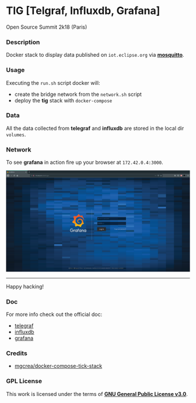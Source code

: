 # **TIG [Telgraf, Influxdb, Grafana]**

Open Source Summit 2k18 (Paris)

### **Description**

Docker stack to display data published on `iot.eclipse.org` via **[mosquitto](https://mosquitto.org/)**.

### **Usage**

Executing the `run.sh` script docker will:

+ create the bridge network from the `network.sh` script
+ deploy the **tig** stack with `docker-compose`

### **Data**

All the data collected from **telegraf** and **influxdb** are stored in the local dir `volumes`.

### **Network**

To see **grafana** in action fire up your browser at `172.42.0.4:3000`.

![grafana](img/grafana.png)

---

Happy hacking!

### **Doc**

For more info check out the official doc:

+ [telegraf](https://www.influxdata.com/time-series-platform/telegraf/)
+ [influxdb](https://www.influxdata.com/time-series-platform/influxdb/)
+ [grafana](https://grafana.com/)

### **Credits**

+ [mgcrea/docker-compose-tick-stack](https://github.com/mgcrea/docker-compose-tick-stack)

### **GPL License**

This work is licensed under the terms of **[GNU General Public License v3.0](https://www.gnu.org/licenses/gpl.html)**.
